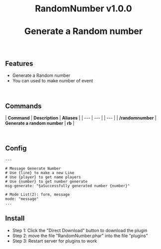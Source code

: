 <div align="center">
<h1>RandomNumber v1.0.0<h1>
<p>Generate a Random number</p>
</div>
  
<br>
  
## Features
- Generate a Random number
- You can used to make number of event
  
<br>
 
## Commands

| **Command** | **Description** | **Aliases** |
| --- | --- | | --- |
| **/randomnumber** | **Generate a random number** | **rb** |
  
<br>
 
## Config
  
```
---

# Message Generate Number
# Use {line} to make a new Line
# Use {player} to get name players
# Use {number} to get number generate
msg-generate: "§aSuccessfully generated number {number}"

# Mode List(2): form, message
mode: "message"
...
```

## Install
- Step 1: Click the "Direct Download" button to download the plugin
- Step 2: move the file "RandomNumber.phar" into the file "plugins"
- Step 3: Restart server for plugins to work
